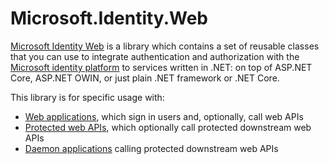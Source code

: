 # Microsoft.Identity.Web

[Microsoft Identity Web](https://www.nuget.org/packages/Microsoft.Identity.Web) is a library which contains a set of reusable classes that you can use to integrate authentication and authorization with the [Microsoft identity platform](https://docs.microsoft.com/azure/active-directory/develop/) to services written in .NET: on top of ASP.NET Core, ASP.NET OWIN, or just plain .NET framework or .NET Core.

This library is for specific usage with:

- [Web applications](https://github.com/AzureAD/microsoft-identity-web/wiki/web-apps), which sign in users and, optionally, call web APIs
- [Protected web APIs](https://github.com/AzureAD/microsoft-identity-web/wiki/web-apis), which optionally call protected downstream web APIs
- [Daemon applications](https://github.com/AzureAD/microsoft-identity-web/wiki/daemon-apps) calling protected downstream web APIs
